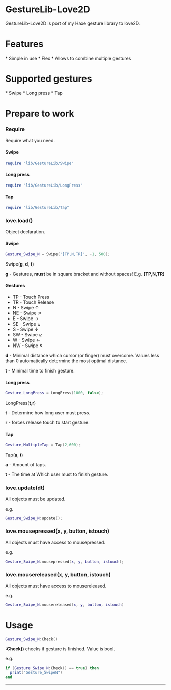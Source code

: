 <h1> GestureLib-Love2D </h1>
GestureLib-Love2D is port of my Haxe gesture library to love2D.

<h1>Features</h1>
 * Simple in use
 * Flex
 * Allows to combine multiple gestures

<h1>Supported gestures</h1>
 * Swipe
 * Long press
 * Tap
 
<h1>Prepare to work</h1>

<h3>Require</h3>

Require what you need.

<h4>Swipe</h4>

```lua
require "lib/GestureLib/Swipe"
```

<h4>Long press</h4>

```lua
require "lib/GestureLib/LongPress"
```

<h4>Tap</h4>

```lua
require "lib/GestureLib/Tap"
```

<h3>love.load()</h3>

Object declaration.

<h4>Swipe</h4>

```lua
Gesture_Swipe_N = Swipe('[TP,N,TR]', -1, 500);
```
Swipe(<b>g</b>, <b>d</b>, <b>t</b>)

<b>g</b> - Gestures, <b>must</b> be in square bracket and without spaces! E.g. <b>[TP,N,TR]</b>

<h4>Gestures</h4>

 * TP - Touch Press
 * TR - Touch Release
 * N - Swipe ↑
 * NE - Swipe ↗
 * E - Swipe →
 * SE - Swipe ↘
 * S - Swipe ↓
 * SW - Swipe ↙
 * W - Swipe ←
 * NW - Swipe ↖

<b>d</b> - Minimal distance which cursor (or finger) must overcome. Values less than 0 automatically determine the most optimal distance.

<b>t</b> - Minimal time to finish gesture. 

<h4>Long press</h4>

```lua
Gesture_LongPress = LongPress(1000, false);
```
LongPress(<b>t</b>,<b>r</b>)

<b>t</b> - Determine how long user must press.

<b>r</b> - forces release touch to start gesture.

<h4>Tap</h4>

```lua
Gesture_MultipleTap = Tap(2,600);
```
Tap(<b>a</b>, <b>t</b>)

<b>a</b> - Amount of taps.

<b>t</b> - The time at Which user must to finish gesture. 


<h3>love.update(dt)</h3>

All objects must be updated.

e.g.
```lua
Gesture_Swipe_N:update();
```

<h3>love.mousepressed(x, y, button, istouch)</h3>

All objects must have access to mousepressed.

e.g.
```lua
Gesture_Swipe_N.mousepressed(x, y, button, istouch);
```

<h3>love.mousereleased(x, y, button, istouch)</h3>

All objects must have access to mousereleased.

e.g.
```lua
Gesture_Swipe_N.mousereleased(x, y, button, istouch)
```

<h1>Usage</h1>

```lua
Gesture_Swipe_N:Check()
```

<b>:Check()</b> checks if gesture is finished. Value is bool.

e.g. 
```lua
if (Gesture_Swipe_N:Check() == true) then
  print("Gesture_SwipeN")
end
```

<hr>

